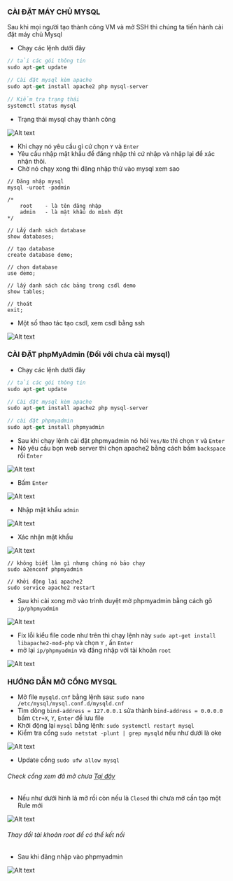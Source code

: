 ### CÀI ĐẶT MÁY CHỦ MYSQL

Sau khi mọi người tạo thành công VM và mở SSH thì chúng ta tiến hành cài đặt máy chủ Mysql
- Chạy các lệnh dưới đây
```js
// tải các gói thông tin
sudo apt-get update

// Cài đặt mysql kèm apache
sudo apt-get install apache2 php mysql-server

// Kiểm tra trạng thái
systemctl status mysql
```
- Trạng thái mysql chạy thành công

![Alt text](img/mysql1.png?raw=true)

- Khi chạy nó yêu cầu gì cứ chọn `Y` và `Enter`
- Yêu cầu nhập mật khẩu để đăng nhập thì cứ nhập và nhập lại để xác nhận thôi.
- Chờ nó chạy xong thì đăng nhập thử vào mysql xem sao
```
// Đăng nhập mysql
mysql -uroot -padmin

/*
    root    - là tên đăng nhập
    admin   - là mật khẩu do mình đặt  
*/

// LẤy danh sách database
show databases;

// tạo database
create database demo;

// chọn database
use demo;

// lấy danh sách các bảng trong csdl demo
show tables;

// thoát
exit;
```
- Một số thao tác tạo csdl, xem csdl bằng ssh

![Alt text](img/mysql2.png?raw=true)

### CÀI ĐẶT phpMyAdmin (Đối với chưa cài mysql)

- Chạy các lệnh dưới đây
```js
// tải các gói thông tin
sudo apt-get update

// Cài đặt mysql kèm apache
sudo apt-get install apache2 php mysql-server

// cài đặt phpmyadmin
sudo apt-get install phpmyadmin
```

- Sau khi chạy lệnh cài đặt phpmyadmin nó hỏi `Yes/No` thì chọn `Y` và `Enter`
- Nó yêu cầu bọn web server thì chọn apache2 bằng cách bấm `backspace` rồi `Enter`

![Alt text](img/phpmyadmin1.png?raw=true)

- Bấm `Enter`

![Alt text](img/phpmyadmin2.png?raw=true)

- Nhập mật khẩu `admin`

![Alt text](img/phpmyadmin3.png?raw=true)

- Xác nhận mật khẩu

![Alt text](img/phpmyadmin4.png?raw=true)

```
// không biết làm gì nhưng chúng nó bảo chạy
sudo a2enconf phpmyadmin

// Khởi động lại apache2
sudo service apache2 restart
```

- Sau khi cài xong mở vào trình duyệt mở phpmyadmin bằng cách gõ `ip/phpmyadmin`

![Alt text](img/phpmyadmin5.png?raw=true)

- Fix lỗi kiểu file code như trên thì chạy lệnh này ``sudo apt-get install libapache2-mod-php`` và chọn `Y` , ấn `Enter`
- mở lại `ip/phpmyadmin` và đăng nhập với tài khoản `root`

![Alt text](img/phpmyadmin6.png?raw=true)

### HƯỚNG DẪN MỞ CỔNG MYSQL

- Mở file `mysqld.cnf` bằng lệnh sau: ``sudo nano /etc/mysql/mysql.conf.d/mysqld.cnf``
- Tìm dòng `bind-address = 127.0.0.1` sửa thành `bind-address = 0.0.0.0` bấm `Ctr+X`, `Y`, `Enter` để lưu file
- Khởi động lại `mysql` bằng lệnh: ``sudo systemctl restart mysql``
- Kiểm tra cổng `sudo netstat -plunt | grep mysqld` nếu như dưới là oke

![Alt text](img/phpmyadmin7.png?raw=true)

- Update cổng `sudo ufw allow mysql`

###### Check cổng xem đã mở chưa [Tại đây](https://www.yougetsignal.com/tools/open-ports/)
- Nếu như dưới hình là mở rồi còn nếu là `Closed` thì chưa mở cần tạo một Rule mới

![Alt text](img/port.png?raw=true)

###### Thay đổi tài khoản root để có thể kết nối
- Sau khi đăng nhập vào phpmyadmin

![Alt text](img/root.png?raw=true)
